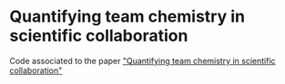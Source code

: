 # Quantifying team chemistry in scientific collaboration
Code associated to the paper ["Quantifying team chemistry in scientific collaboration"](https://arxiv.org/abs/2202.07252)
